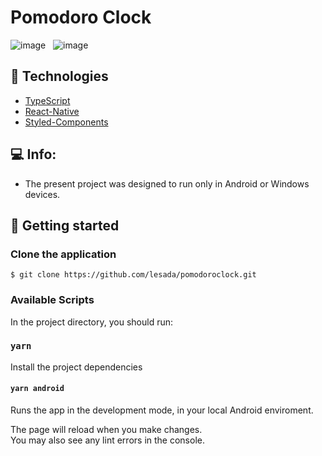 # Pomodoro Clock

![image](https://user-images.githubusercontent.com/68572174/213083109-e33b1a5d-4246-4c18-b24c-f89decea9f0f.png)  &nbsp; ![image](https://user-images.githubusercontent.com/68572174/213083254-6d667609-ec53-426e-ad4b-a38c8334fff9.png)




## 🧪 Technologies

- [TypeScript](https://www.typescriptlang.org/)
- [React-Native](https://reactnative.dev/)
- [Styled-Components](https://styled-components.com/)

## 💻 Info:

- The present project was designed to run only in Android or Windows devices.

</button>

## 🚀 Getting started

### Clone the application

`$ git clone https://github.com/lesada/pomodoroclock.git`

### Available Scripts

In the project directory, you should run:

### `yarn`

Install the project dependencies

#### `yarn android`

Runs the app in the development mode, in your local Android enviroment.

The page will reload when you make changes.\
You may also see any lint errors in the console.
